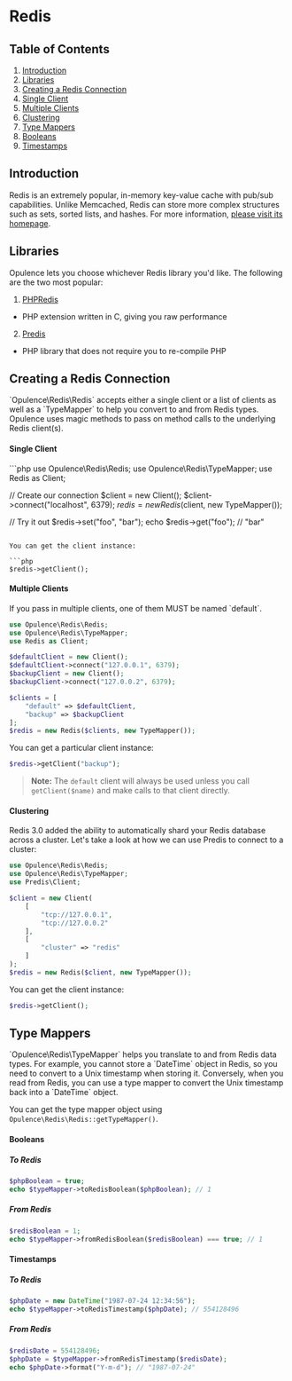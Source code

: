# Redis

## Table of Contents
1. [Introduction](#introduction)
2. [Libraries](#libraries)
3. [Creating a Redis Connection](#creating-redis-connection)
  1. [Single Client](#single-client)
  2. [Multiple Clients](#multiple-clients)
  3. [Clustering](#clustering)
4. [Type Mappers](#type-mappers)
  1. [Booleans](#booleans)
  2. [Timestamps](#timestamps)

<h2 id="introduction">Introduction</h2>
Redis is an extremely popular, in-memory key-value cache with pub/sub capabilities.  Unlike Memcached, Redis can store more complex structures such as sets, sorted lists, and hashes.  For more information, <a href="http://redis.io/" target="_blank">please visit its homepage</a>.

<h2 id="libraries">Libraries</h2>
Opulence lets you choose whichever Redis library you'd like.  The following are the two most popular:

1. <a href="https://github.com/phpredis/phpredis" target="_blank">PHPRedis</a>
  * PHP extension written in C, giving you raw performance
2. <a href="https://github.com/nrk/predis" target="_blank">Predis</a>
  * PHP library that does not require you to re-compile PHP

<h2 id="creating-redis-connection">Creating a Redis Connection</h2>
`Opulence\Redis\Redis` accepts either a single client or a list of clients as well as a `TypeMapper` to help you convert to and from Redis types.  Opulence uses magic methods to pass on method calls to the underlying Redis client(s).

<h4 id="single-client">Single Client</h4>
```php
use Opulence\Redis\Redis;
use Opulence\Redis\TypeMapper;
use Redis as Client;

// Create our connection
$client = new Client();
$client->connect("localhost", 6379);
$redis = new Redis($client, new TypeMapper());

// Try it out
$redis->set("foo", "bar");
echo $redis->get("foo"); // "bar"
```

You can get the client instance:

```php
$redis->getClient();
```

<h4 id="multiple-clients">Multiple Clients</h4>
If you pass in multiple clients, one of them MUST be named `default`.

```php
use Opulence\Redis\Redis;
use Opulence\Redis\TypeMapper;
use Redis as Client;

$defaultClient = new Client();
$defaultClient->connect("127.0.0.1", 6379);
$backupClient = new Client();
$backupClient->connect("127.0.0.2", 6379);

$clients = [
    "default" => $defaultClient,
    "backup" => $backupClient
];
$redis = new Redis($clients, new TypeMapper());
```

You can get a particular client instance:

```php
$redis->getClient("backup");
```

> **Note:** The `default` client will always be used unless you call `getClient($name)` and make calls to that client directly.

<h4 id="clustering">Clustering</h4>
Redis 3.0 added the ability to automatically shard your Redis database across a cluster.  Let's take a look at how we can use Predis to connect to a cluster:

```php
use Opulence\Redis\Redis;
use Opulence\Redis\TypeMapper;
use Predis\Client;

$client = new Client(
    [
        "tcp://127.0.0.1",
        "tcp://127.0.0.2"
    ],
    [
        "cluster" => "redis"
    ]
);
$redis = new Redis($client, new TypeMapper());
```

You can get the client instance:

```php
$redis->getClient();
```

<h2 id="type-mappers">Type Mappers</h2>
`Opulence\Redis\TypeMapper` helps you translate to and from Redis data types.  For example, you cannot store a `DateTime` object in Redis, so you need to convert to a Unix timestamp when storing it.  Conversely, when you read from Redis, you can use a type mapper to convert the Unix timestamp back into a `DateTime` object.

You can get the type mapper object using `Opulence\Redis\Redis::getTypeMapper()`.

<h4 id="booleans">Booleans</h4>

##### To Redis
```php
$phpBoolean = true;
echo $typeMapper->toRedisBoolean($phpBoolean); // 1
```

##### From Redis
```php
$redisBoolean = 1;
echo $typeMapper->fromRedisBoolean($redisBoolean) === true; // 1
```

<h4 id="timestamps">Timestamps</h4>

##### To Redis
```php
$phpDate = new DateTime("1987-07-24 12:34:56");
echo $typeMapper->toRedisTimestamp($phpDate); // 554128496
```

##### From Redis
```php
$redisDate = 554128496;
$phpDate = $typeMapper->fromRedisTimestamp($redisDate);
echo $phpDate->format("Y-m-d"); // "1987-07-24"
```